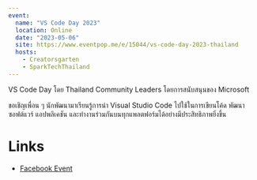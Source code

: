 ```yaml
---
event:
  name: "VS Code Day 2023"
  location: Online
  date: "2023-05-06"
  site: https://www.eventpop.me/e/15044/vs-code-day-2023-thailand
  hosts:
    - Creatorsgarten
    - SparkTechThailand
---
```


VS Code Day โดย Thailand Community Leaders โดยการสนับสนุนของ Microsoft

ขอเชิญเพื่อน ๆ นักพัฒนามาเรียนรู้การนำ Visual Studio Code ไปใช้ในการเขียนโค้ด พัฒนาซอฟต์แวร์ แอปพลิเคชัน และทำงานร่วมกันบนทุกแพลตฟอร์มได้อย่างมีประสิทธิภาพยิ่งขึ้น

# Links

- [Facebook Event](https://www.facebook.com/events/1588861994949479)